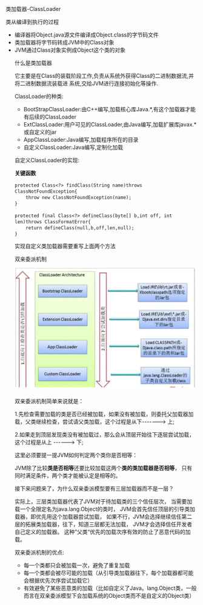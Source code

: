 类加载器-ClassLoader

类从编译到执行的过程

- 编译器将Object.java源文件编译成Object.class的字节码文件
- 类加载器将字节码转成JVM中的Class<Object>对象
- JVM通过Class<Object>对象实例成Object这个类的对象

什么是类加载器

它主要是在Class的装载阶段工作,负责从系统外获得Class的二进制数据流,并将二进制数据流装载进
系统,交给JVM进行连接初始化等操作.

ClassLoader的种类:
- BootStrapClassLoader:由C++编写,加载核心库Java.*,有这个加载器才能有后续的ClassLoader
- ExtClassLoader:用户可见的ClassLoader,由Java编写,加载扩展库javax.*或自定义的jar
- AppClassLoader:Java编写,加载程序所在的目录
- 自定义ClassLoader:Java编写,定制化加载

自定义ClassLoader的实现:

**关键函数** 
```
protected Class<?> findClass(String name)throws ClassNotFoundException{
    throw new ClassNotFoundException(name);
}

protected final Class<?> defineClass(byte[] b,int off, int len)throws ClassFormatError{
    return defineClass(null,b,off,len,null);
}
```
实现自定义类加载器需要重写上面两个方法

双亲委派机制

![](../img/双亲委派机制.png)

双亲委派机制简单来说就是：

1.先检查需要加载的类是否已经被加载，如果没有被加载，则委托父加载器加载，父类继续检查，尝试请父类加载，这个过程是从下-------> 上;

2.如果走到顶层发现类没有被加载过，那么会从顶层开始往下逐层尝试加载，这个过程是从上 ------> 下;

这里必须要提一提JVM如何判定两个类你是否相等：

JVM除了比较**类是否相等**还要比较加载这两个**类的类加载器是否相等**，
只有同时满足条件，两个类才能被认定是相等的。

接下来问题来了，为什么双亲委派模型要有三层加载器而不是一层？

实际上，三层类加载器代表了JVM对于待加载类的三个信任层次，
当需要加载一个全限定名为java.lang.Object的类时，
JVM会首先信任顶层的引导类加载器，即优先用这个加载器尝试加载，
如果不行，JVM会选择继续信任第二层的拓展类加载器，往下，知道三层都无法加载，
JVM才会选择信任开发者自己定义的加载器。
这种”父类“优先的加载次序有效的防止了恶意代码的加载。

双亲委派机制的优点:

- 每一个类都只会被加载一次，避免了重复加载
- 每一个类都会被尽可能的加载（从引导类加载器往下，每个加载器都可能会根据优先次序尝试加载它）
- 有效避免了某些恶意类的加载（比如自定义了Java。lang.Object类，一般而言在双亲委派模型下会加载系统的Object类而不是自定义的Object类）


